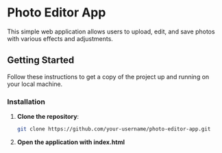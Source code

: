 # Photo Editor App

This simple web application allows users to upload, edit, and save photos with various effects and adjustments. 

## Getting Started

Follow these instructions to get a copy of the project up and running on your local machine.

### Installation

1. **Clone the repository**:

   ```bash
   git clone https://github.com/your-username/photo-editor-app.git
   ```   

2. **Open the application with index.html**
